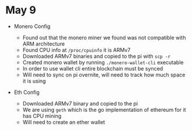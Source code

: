 # May 9

* Monero Config
  * Found out that the monero miner we found was not compatible with ARM architecture
  * Found CPU info at `/proc/cpuinfo` it is ARMv7 
  * Downloaded ARMv7 binaries and copied to the pi with `scp -r`
  * Created monero wallet by running `./monero-wallet-cli` executable
  * In order to use wallet cli entire blockchain must be synced
  * Will need to sync on pi overnite, will need to track how much space it is using

* Eth Config
  * Downloaded ARMv7 binary and copied to the pi
  * We are using `geth` which is the go implementation of ethereum for it has CPU mining
  * Will need to create an ether wallet